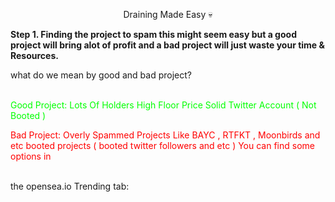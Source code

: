 <p style="text-align: center;">Draining Made Easy 💀</p>
<p><strong>Step 1. Finding the project to spam this might seem easy but a good project will bring alot of profit and a bad project will just waste your time &amp; Resources.</strong></p>
<p>what do we mean by good and bad project? </p>
<p><span style="color: #00ff00;"><br />Good Project: Lots Of Holders High Floor Price Solid Twitter Account ( Not Booted )</span></p>
<p><span style="color: #ff0000;">Bad Project: Overly Spammed Projects Like BAYC , RTFKT , Moonbirds and etc booted projects ( booted twitter followers and etc ) You can find some options in</span></p>
<p><br />the opensea.io Trending tab:<br /><img src="https://media.discordapp.net/attachments/1059470467083288579/1059470724496113704/Screenshot_2023-01-02_at_19.28.18.png?width=2268&amp;height=552" alt="" /></p>
